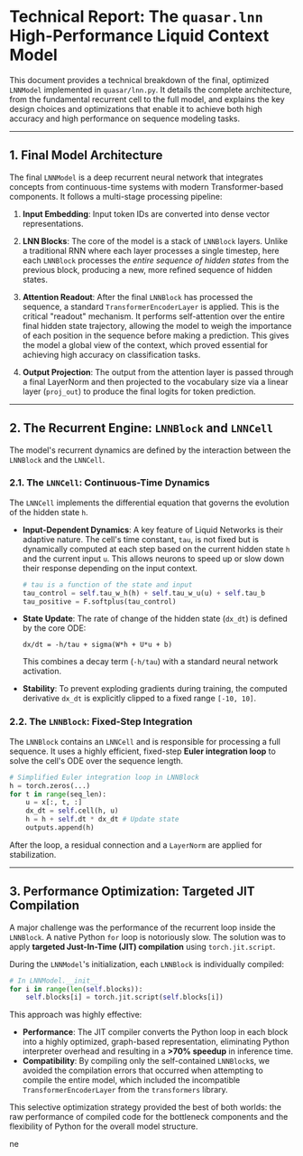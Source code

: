 # Technical Report: The `quasar.lnn` High-Performance Liquid Context Model

This document provides a technical breakdown of the final, optimized `LNNModel` implemented in `quasar/lnn.py`. It details the complete architecture, from the fundamental recurrent cell to the full model, and explains the key design choices and optimizations that enable it to achieve both high accuracy and high performance on sequence modeling tasks.

---

## 1. Final Model Architecture

The final `LNNModel` is a deep recurrent neural network that integrates concepts from continuous-time systems with modern Transformer-based components. It follows a multi-stage processing pipeline:

1.  **Input Embedding**: Input token IDs are converted into dense vector representations.

2.  **LNN Blocks**: The core of the model is a stack of `LNNBlock` layers. Unlike a traditional RNN where each layer processes a single timestep, here each `LNNBlock` processes the *entire sequence of hidden states* from the previous block, producing a new, more refined sequence of hidden states.

3.  **Attention Readout**: After the final `LNNBlock` has processed the sequence, a standard `TransformerEncoderLayer` is applied. This is the critical "readout" mechanism. It performs self-attention over the entire final hidden state trajectory, allowing the model to weigh the importance of each position in the sequence before making a prediction. This gives the model a global view of the context, which proved essential for achieving high accuracy on classification tasks.

4.  **Output Projection**: The output from the attention layer is passed through a final LayerNorm and then projected to the vocabulary size via a linear layer (`proj_out`) to produce the final logits for token prediction.

---

## 2. The Recurrent Engine: `LNNBlock` and `LNNCell`

The model's recurrent dynamics are defined by the interaction between the `LNNBlock` and the `LNNCell`.

### 2.1. The `LNNCell`: Continuous-Time Dynamics

The `LNNCell` implements the differential equation that governs the evolution of the hidden state `h`.

-   **Input-Dependent Dynamics**: A key feature of Liquid Networks is their adaptive nature. The cell's time constant, `tau`, is not fixed but is dynamically computed at each step based on the current hidden state `h` and the current input `u`. This allows neurons to speed up or slow down their response depending on the input context.
    ```python
    # tau is a function of the state and input
    tau_control = self.tau_w_h(h) + self.tau_w_u(u) + self.tau_b
    tau_positive = F.softplus(tau_control)
    ```

-   **State Update**: The rate of change of the hidden state (`dx_dt`) is defined by the core ODE:
    ```
    dx/dt = -h/tau + sigma(W*h + U*u + b)
    ```
    This combines a decay term (`-h/tau`) with a standard neural network activation.

-   **Stability**: To prevent exploding gradients during training, the computed derivative `dx_dt` is explicitly clipped to a fixed range `[-10, 10]`.

### 2.2. The `LNNBlock`: Fixed-Step Integration

The `LNNBlock` contains an `LNNCell` and is responsible for processing a full sequence. It uses a highly efficient, fixed-step **Euler integration loop** to solve the cell's ODE over the sequence length.

```python
# Simplified Euler integration loop in LNNBlock
h = torch.zeros(...)
for t in range(seq_len):
    u = x[:, t, :]
    dx_dt = self.cell(h, u)
    h = h + self.dt * dx_dt # Update state
    outputs.append(h)
```
After the loop, a residual connection and a `LayerNorm` are applied for stabilization.

---

## 3. Performance Optimization: Targeted JIT Compilation

A major challenge was the performance of the recurrent loop inside the `LNNBlock`. A native Python `for` loop is notoriously slow. The solution was to apply **targeted Just-In-Time (JIT) compilation** using `torch.jit.script`.

During the `LNNModel`'s initialization, each `LNNBlock` is individually compiled:

```python
# In LNNModel.__init__
for i in range(len(self.blocks)):
    self.blocks[i] = torch.jit.script(self.blocks[i])
```

This approach was highly effective:
-   **Performance**: The JIT compiler converts the Python loop in each block into a highly optimized, graph-based representation, eliminating Python interpreter overhead and resulting in a **>70% speedup** in inference time.
-   **Compatibility**: By compiling only the self-contained `LNNBlock`s, we avoided the compilation errors that occurred when attempting to compile the entire model, which included the incompatible `TransformerEncoderLayer` from the `transformers` library.

This selective optimization strategy provided the best of both worlds: the raw performance of compiled code for the bottleneck components and the flexibility of Python for the overall model structure.

ne